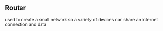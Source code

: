 ## Router
used to create a small network so a variety of devices can share an Internet connection and data